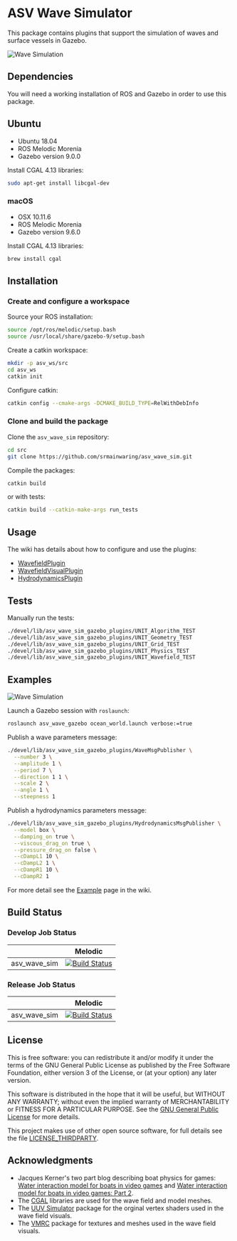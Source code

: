 # ASV Wave Simulator

This package contains plugins that support the simulation of waves and surface vessels in Gazebo.  

![Wave Simulation](https://github.com/srmainwaring/asv_wave_sim/wiki/images/ocean_waves_rs750.jpg)

## Dependencies

You will need a working installation of ROS and Gazebo in order to use this package.


## Ubuntu

- Ubuntu 18.04
- ROS Melodic Morenia
- Gazebo version 9.0.0

Install CGAL 4.13 libraries:

```bash
sudo apt-get install libcgal-dev
```

### macOS

- OSX 10.11.6
- ROS Melodic Morenia
- Gazebo version 9.6.0

Install CGAL 4.13 libraries:

```bash
brew install cgal
```

## Installation

### Create and configure a workspace

Source your ROS installation:

```bash
source /opt/ros/melodic/setup.bash
source /usr/local/share/gazebo-9/setup.bash
```

Create a catkin workspace:

```bash
mkdir -p asv_ws/src
cd asv_ws
catkin init
```

Configure catkin:

```bash
catkin config --cmake-args -DCMAKE_BUILD_TYPE=RelWithDebInfo
```

### Clone and build the package

Clone the `asv_wave_sim` repository:

```bash
cd src
git clone https://github.com/srmainwaring/asv_wave_sim.git
```

Compile the packages:

```bash
catkin build
```

or with tests:

```bash
catkin build --catkin-make-args run_tests
```

## Usage

The wiki has details about how to configure and use the plugins:

- [WavefieldPlugin](https://github.com/srmainwaring/asv_wave_sim/wiki/WavefieldPlugin)
- [WavefieldVisualPlugin](https://github.com/srmainwaring/asv_wave_sim/wiki/WavefieldVisualPlugin)
- [HydrodynamicsPlugin](https://github.com/srmainwaring/asv_wave_sim/wiki/HydrodynamicsPlugin)

## Tests

Manually run the tests:

```bash
./devel/lib/asv_wave_sim_gazebo_plugins/UNIT_Algorithm_TEST
./devel/lib/asv_wave_sim_gazebo_plugins/UNIT_Geometry_TEST
./devel/lib/asv_wave_sim_gazebo_plugins/UNIT_Grid_TEST
./devel/lib/asv_wave_sim_gazebo_plugins/UNIT_Physics_TEST
./devel/lib/asv_wave_sim_gazebo_plugins/UNIT_Wavefield_TEST
```

## Examples

![Wave Simulation](https://github.com/srmainwaring/asv_wave_sim/wiki/images/ocean_waves_box_example.gif)

Launch a Gazebo session with `roslaunch`:

```bash
roslaunch asv_wave_gazebo ocean_world.launch verbose:=true
```

Publish a wave parameters message:

```bash
./devel/lib/asv_wave_sim_gazebo_plugins/WaveMsgPublisher \
  --number 3 \
  --amplitude 1 \
  --period 7 \
  --direction 1 1 \
  --scale 2 \
  --angle 1 \
  --steepness 1
```

Publish a hydrodynamics parameters message:

```bash
./devel/lib/asv_wave_sim_gazebo_plugins/HydrodynamicsMsgPublisher \
  --model box \
  --damping_on true \
  --viscous_drag_on true \
  --pressure_drag_on false \
  --cDampL1 10 \
  --cDampL2 1 \
  --cDampR1 10 \
  --cDampR2 1
```

For more detail see the [Example](https://github.com/srmainwaring/asv_wave_sim/wiki/Example) page in the wiki.

## Build Status

### Develop Job Status

|    | Melodic |
|--- |--- |
| asv_wave_sim | [![Build Status](https://travis-ci.org/srmainwaring/asv_wave_sim.svg?branch=feature%2Ffft_waves)](https://travis-ci.org/srmainwaring/asv_wave_sim) |


### Release Job Status

|    | Melodic |
|--- |--- |
| asv_wave_sim | [![Build Status](https://travis-ci.org/srmainwaring/asv_wave_sim.svg?branch=master)](https://travis-ci.org/srmainwaring/asv_wave_sim) |

## License

This is free software: you can redistribute it and/or modify
it under the terms of the GNU General Public License as published by
the Free Software Foundation, either version 3 of the License, or
(at your option) any later version.

This software is distributed in the hope that it will be useful,
but WITHOUT ANY WARRANTY; without even the implied warranty of
MERCHANTABILITY or FITNESS FOR A PARTICULAR PURPOSE.  See the
[GNU General Public License](LICENSE) for more details.

This project makes use of other open source software, for full details see the
file [LICENSE_THIRDPARTY](LICENSE_THIRDPARTY).

## Acknowledgments

- Jacques Kerner's two part blog describing boat physics for games: [Water interaction model for boats in video games](https://www.gamasutra.com/view/news/237528/Water_interaction_model_for_boats_in_video_games.php) and [Water interaction model for boats in video games: Part 2](https://www.gamasutra.com/view/news/263237/Water_interaction_model_for_boats_in_video_games_Part_2.php).
- The [CGAL](https://doc.cgal.org) libraries are used for the wave field and model meshes.
- The [UUV Simulator](https://github.com/uuvsimulator/uuv_simulator) package for the orginal vertex shaders used in the wave field visuals.
- The [VMRC](https://bitbucket.org/osrf/vmrc) package for textures and meshes used
in the wave field visuals.
